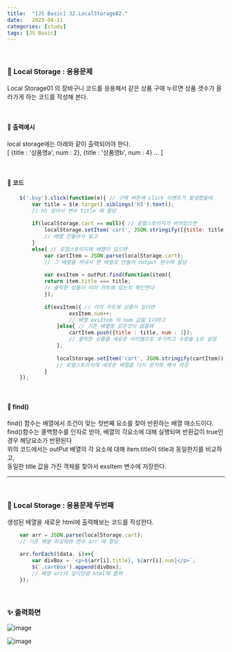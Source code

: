 ```yaml
---
title:  "[JS Basic] 32.LocalStorage02."
date:   2023-04-11
categories: [study]
tags: [JS Basic]
---
```

<br>

### 📂 Local Storage : 응용문제

Local Storage01 의 장바구니 코드를 응용해서 같은 상품 구매 누르면 상품 갯수가 올라가게 하는 코드를 작성해 본다.

<br>

#### 📌 출력예시
local storage에는 아래와 같이 출력되어야 한다.    
    [ {title : '상품명a', num : 2}, {title : '상품명b', num : 4}  ... ] 

<br>

#### 📌 코드

```js
    $('.buy').click(function(e){ // 구매 버튼에 click 이벤트가 발생했을때
        var title = $(e.target).siblings('h5').text();
        // h5 찾아서 변수 title 에 할당
        
        if(localStorage.cart == null){ // 로컬스토리지가 비어있으면
            localStorage.setItem('cart', JSON.stringify([{title: title, num : 1}]));
            // 배열 만들어서 넣고
        }
        else{ // 로컬스토리지에 배열이 있으면
            var cartItem = JSON.parse(localStorage.cart);
            // 그 배열을 꺼내서 찐 배열로 만들어 output 변수에 할당
            
            var exsItem = outPut.find(function(item){
            return item.title === title;
            // 클릭한 상품이 이미 카트에 있는지 확인한다
            });
            
            if(exsItem){ // 이미 카트에 상품이 있다면
                    exsItem.num++; 
                    // 배열 exsItem 의 num 값을 1더하고
                }else{ // 기존 배열중 같은것이 없을때
                    cartItem.push({title : title, num : 1});
                    // 클릭한 상품을 새로운 아이템으로 추가하고 수량을 1로 설정
                };
                
                localStorage.setItem('cart', JSON.stringify(cartItem));
                // 로컬스토리지에 새로운 배열을 다시 문자화 해서 저장
            }
    });
```

<br>

#### 📌 find()

find() 함수는 배열에서 조건이 맞는 첫번째 요소를 찾아 반환하는 배열 매소드이다.    
find()함수는 콜백함수를 인자로 받아, 배열의 각요소에 대해 실행되며 반환값이 true인 경우 해당요소가 반환된다     
위의 코드에서는 outPut 배열의 각 요소에 대해 item.title이 title과 동일한지를 비교하고,     
동일한 title 값을 가진 객체를 찾아서 exsItem 변수에 저장한다.     

---

<br>

### 📂 Local Storage : 응용문제 두번째

생성된 배열을 새로운 html에 출력해보는 코드를 작성한다.


```js
    var arr = JSON.parse(localStorage.cart);
    // 기존 배열 파싱하여 변수 arr 에 할당
    
    arr.forEach((data, i)=>{
        var divBox = `<p>${arr[i].title}, ${arr[i].num}</p>`;
        $('.cartBox').append(divBox);
        // 배열 arr의 길이만큼 html에 출력
    });
```

<br>

### ✨ 출력화면

![image](https://user-images.githubusercontent.com/115879536/230987670-b3fa2b7d-dbc3-4f79-9156-feb0cbce517b.png)

![image](https://user-images.githubusercontent.com/115879536/230987772-568fd362-ecba-4499-b4d8-44e8351c6814.png)
